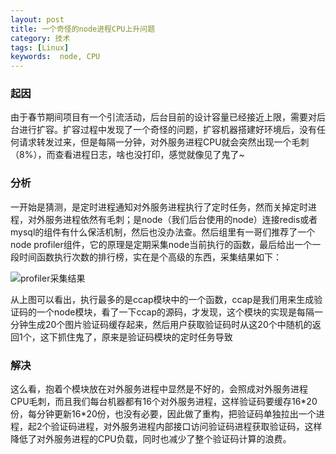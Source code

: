 ```yaml
---
layout: post
title: 一个奇怪的node进程CPU上升问题
category: 技术
tags: [Linux] 
keywords:  node, CPU 
---
```


### 起因
由于春节期间项目有一个引流活动，后台目前的设计容量已经接近上限，需要对后台进行扩容。扩容过程中发现了一个奇怪的问题，扩容机器搭建好环境后，没有任何请求转发过来，但是每隔一分钟，对外服务进程CPU就会突然出现一个毛刺（8%），而查看进程日志，啥也没打印，感觉就像见了鬼了~

### 分析
一开始是猜测，是定时进程通知对外服务进程执行了定时任务，然而关掉定时进程，对外服务进程依然有毛刺；是node（我们后台使用的node）连接redis或者mysql的组件有什么保活机制，然后也没办法查。然后组里有一哥们推荐了一个node profiler组件，它的原理是定期采集node当前执行的函数，最后给出一个一段时间函数执行次数的排行榜，实在是个高级的东西，采集结果如下：

![profiler采集结果](http://shp.qpic.cn/zc_large/0/531_1454084593000/0)

从上图可以看出，执行最多的是ccap模块中的一个函数，ccap是我们用来生成验证码的一个node模块，看了一下ccap的源码，才发现，这个模块的实现是每隔一分钟生成20个图片验证码缓存起来，然后用户获取验证码时从这20个中随机的返回1个，这下抓住鬼了，原来是验证码模块的定时任务导致

### 解决
这么看，抱着个模块放在对外服务进程中显然是不好的，会照成对外服务进程CPU毛刺，而且我们每台机器都有16个对外服务进程，这样验证码要缓存16\*20份，每分钟更新16\*20份，也没有必要，因此做了重构，把验证码单独拉出一个进程，起2个验证码进程，对外服务进程内部接口访问验证码进程获取验证码，这样降低了对外服务进程的CPU负载，同时也减少了整个验证码计算的浪费。





